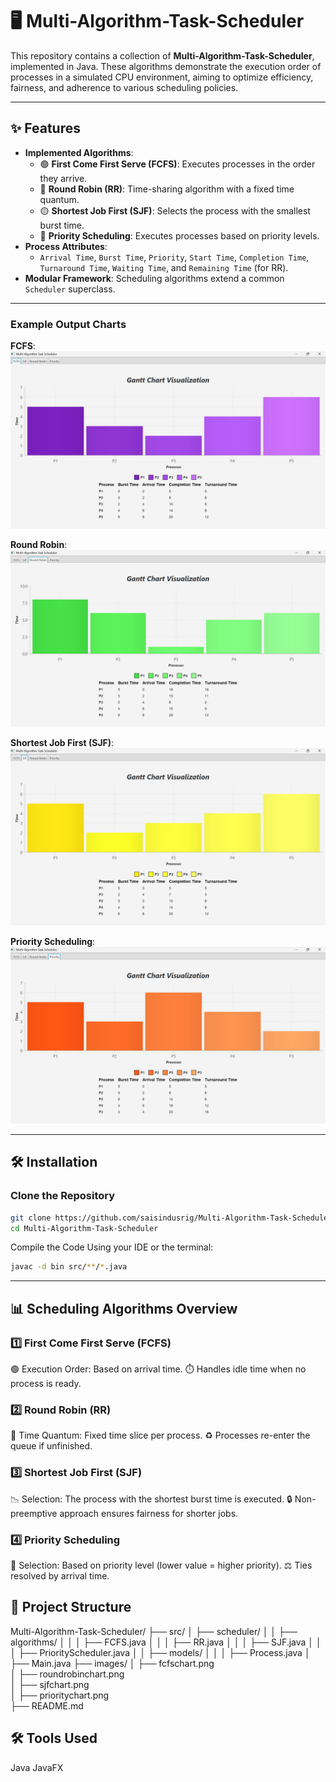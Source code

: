 # 🖥️ Multi-Algorithm-Task-Scheduler

This repository contains a collection of **Multi-Algorithm-Task-Scheduler**, implemented in Java. These algorithms demonstrate the execution order of processes in a simulated CPU environment, aiming to optimize efficiency, fairness, and adherence to various scheduling policies.

---

## ✨ Features

- **Implemented Algorithms**:
  - 🟢 **First Come First Serve (FCFS)**: Executes processes in the order they arrive.
  - 🔵 **Round Robin (RR)**: Time-sharing algorithm with a fixed time quantum.
  - 🟡 **Shortest Job First (SJF)**: Selects the process with the smallest burst time.
  - 🔴 **Priority Scheduling**: Executes processes based on priority levels.
- **Process Attributes**:
  - `Arrival Time`, `Burst Time`, `Priority`, `Start Time`, `Completion Time`, `Turnaround Time`, `Waiting Time`, and `Remaining Time` (for RR).
- **Modular Framework**: Scheduling algorithms extend a common `Scheduler` superclass.

---
### Example Output Charts
**FCFS**:  
![FCFS Example](images/fcfschart.png)  

**Round Robin**:  
![Round Robin Example](images/roundrobinchart.png)  

**Shortest Job First (SJF)**:  
![SJF Example](images/sjfchart.png)  

**Priority Scheduling**:  
![Priority Scheduling Example](images/prioritychart.png) 

---

## 🛠️ Installation

### Clone the Repository
```bash
git clone https://github.com/saisindusrig/Multi-Algorithm-Task-Scheduler
cd Multi-Algorithm-Task-Scheduler
```
Compile the Code
Using your IDE or the terminal:

```bash
javac -d bin src/**/*.java
```
---

## 📊 Scheduling Algorithms Overview

### 1️⃣ First Come First Serve (FCFS)
🟢 Execution Order: Based on arrival time.
⏱️ Handles idle time when no process is ready.

### 2️⃣ Round Robin (RR)
🔄 Time Quantum: Fixed time slice per process.
♻️ Processes re-enter the queue if unfinished.

### 3️⃣ Shortest Job First (SJF)
📉 Selection: The process with the shortest burst time is executed.
🔒 Non-preemptive approach ensures fairness for shorter jobs.

### 4️⃣ Priority Scheduling
📌 Selection: Based on priority level (lower value = higher priority).
⚖️ Ties resolved by arrival time.

## 📂 Project Structure
Multi-Algorithm-Task-Scheduler/
├── src/
│   ├── scheduler/
│   │   ├── algorithms/
│   │   │   ├── FCFS.java
│   │   │   ├── RR.java
│   │   │   ├── SJF.java
│   │   │   ├── PriorityScheduler.java
│   │   ├── models/
│   │   │   ├── Process.java
│   ├── Main.java
├── images/
│   ├── fcfschart.png         
│   ├── roundrobinchart.png           
│   ├── sjfchart.png         
│   ├── prioritychart.png     
├── README.md

## 🛠️ Tools Used
Java
JavaFX

